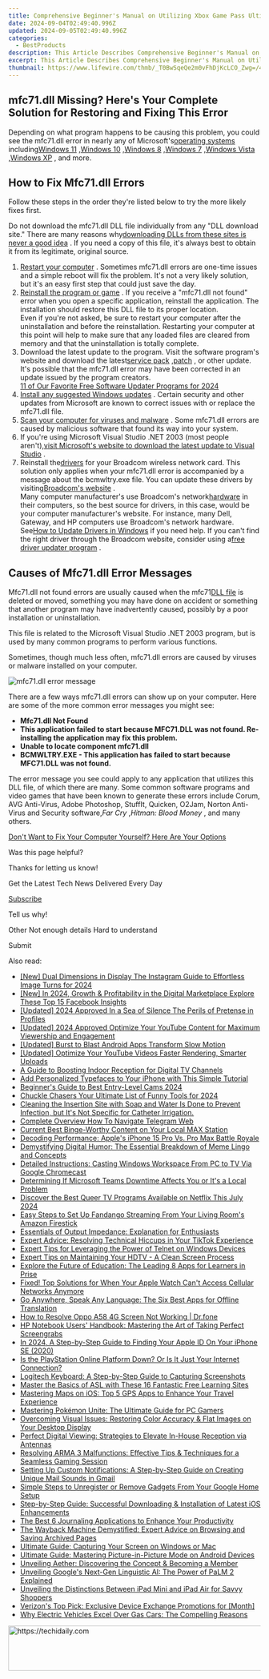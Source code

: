 ```yaml
---
title: Comprehensive Beginner's Manual on Utilizing Xbox Game Pass Ultimate for Cloud Gaming
date: 2024-09-04T02:49:40.996Z
updated: 2024-09-05T02:49:40.996Z
categories:
  - BestProducts
description: This Article Describes Comprehensive Beginner's Manual on Utilizing Xbox Game Pass Ultimate for Cloud Gaming
excerpt: This Article Describes Comprehensive Beginner's Manual on Utilizing Xbox Game Pass Ultimate for Cloud Gaming
thumbnail: https://www.lifewire.com/thmb/_T0BwSqeQe2m0vFhDjKcLCO_Zwg=/400x300/filters:no_upscale():max_bytes(150000):strip_icc():format(webp)/what-is-project-xcloud-4796426-d7a90d6136d64a819292085e1962e8f6.jpg
---
```


## mfc71.dll Missing? Here's Your Complete Solution for Restoring and Fixing This Error
 Depending on what program happens to be causing this problem, you could see the mfc71.dll error in nearly any of Microsoft's[operating systems](https://www.lifewire.com/operating-systems-2625912) including[Windows 11](https://www.lifewire.com/windows-11-5188930) ,[Windows 10](https://www.lifewire.com/windows-10-2626217) ,[Windows 8](https://www.lifewire.com/windows-8-2626235) ,[Windows 7](https://www.lifewire.com/windows-7-2626265) ,[Windows Vista](https://www.lifewire.com/windows-vista-2626311) ,[Windows XP](https://www.lifewire.com/windows-xp-2626354) , and more.  

## How to Fix Mfc71.dll Errors

 Follow these steps in the order they're listed below to try the more likely fixes first.

 Do not download the mfc71.dll DLL file individually from any "DLL download site." There are many reasons why[downloading DLLs from these sites is never a good idea](https://www.lifewire.com/important-reasons-not-to-download-dll-files-2624455) . If you need a copy of this file, it's always best to obtain it from its legitimate, original source.

1. [Restart your computer](https://www.lifewire.com/how-to-reboot-a-computer-2624568) . Sometimes mfc71.dll errors are one-time issues and a simple reboot will fix the problem. It's not a very likely solution, but it's an easy first step that could just save the day.
2. [Reinstall the program or game](https://www.lifewire.com/what-is-the-proper-way-to-reinstall-a-software-program-2624478) . If you receive a "mfc71.dll not found" error when you open a specific application, reinstall the application. The installation should restore this DLL file to its proper location.  
 Even if you're not asked, be sure to restart your computer after the uninstallation and before the reinstallation. Restarting your computer at this point will help to make sure that any loaded files are cleared from memory and that the uninstallation is totally complete.
3. Download the latest update to the program. Visit the software program's website and download the latest[service pack](https://www.lifewire.com/what-is-a-service-pack-2626010) ,[patch](https://www.lifewire.com/what-is-a-patch-2625960) , or other update. It's possible that the mfc71.dll error may have been corrected in an update issued by the program creators.  
[11 of Our Favorite Free Software Updater Programs for 2024](https://www.lifewire.com/free-software-updater-programs-2625200)
4. [Install any suggested Windows updates](https://www.lifewire.com/how-to-check-for-install-windows-updates-2624596) . Certain security and other updates from Microsoft are known to correct issues with or replace the mfc71.dll file.
5. [Scan your computer for viruses and malware](https://www.lifewire.com/properly-scan-your-computer-for-viruses-and-other-malware-2624526) . Some mfc71.dll errors are caused by malicious software that found its way into your system.
6. If you're using Microsoft Visual Studio .NET 2003 (most people aren't),[visit Microsoft's website to download the latest update to Visual Studio](https://learn.microsoft.com/en-us/visualstudio/install/update-visual-studio) .
7. Reinstall the[drivers](https://www.lifewire.com/what-is-a-device-driver-2625796) for your Broadcom wireless network card. This solution only applies when your mfc71.dll error is accompanied by a message about the bcmwltry.exe file. You can update these drivers by visiting[Broadcom's website](https://www.broadcom.com/support/download-search?pf=Ethernet+Controllers) .  
 Many computer manufacturer's use Broadcom's network[hardware](https://www.lifewire.com/computer-hardware-2625895) in their computers, so the best source for drivers, in this case, would be your computer manufacturer's website. For instance, many Dell, Gateway, and HP computers use Broadcom's network hardware.  
 See[How to Update Drivers in Windows](https://www.lifewire.com/how-to-update-drivers-in-windows-2619214) if you need help. If you can't find the right driver through the Broadcom website, consider using a[free driver updater program](https://www.lifewire.com/free-driver-updater-tools-2619206) .

## Causes of Mfc71.dll Error Messages

 Mfc71.dll not found errors are usually caused when the mfc71[DLL file](https://www.lifewire.com/what-is-a-dll-file-2625852) is deleted or moved, something you may have done on accident or something that another program may have inadvertently caused, possibly by a poor installation or uninstallation.

 This file is related to the Microsoft Visual Studio .NET 2003 program, but is used by many common programs to perform various functions.

 Sometimes, though much less often, mfc71.dll errors are caused by viruses or malware installed on your computer.

![mfc71.dll error message](https://www.lifewire.com/thmb/O12oLchxDLDIlvoxifWHt_O9j10=/1500x0/filters:no_upscale():max_bytes(150000):strip_icc():format(webp)/mfc71-dll-error-message-59b2ada4d963ac00116c1b84.png)

 There are a few ways mfc71.dll errors can show up on your computer. Here are some of the more common error messages you might see:

* **Mfc71.dll Not Found**
* **This application failed to start because MFC71.DLL was not found. Re-installing the application may fix this problem.**
* **Unable to locate component mfc71.dll**
* **BCMWLTRY.EXE - This application has failed to start because MFC71.DLL was not found.**

 The error message you see could apply to any application that utilizes this DLL file, of which there are many. Some common software programs and video games that have been known to generate these errors include Corum, AVG Anti-Virus, Adobe Photoshop, StuffIt, Quicken, O2Jam, Norton Anti-Virus and Security software,_Far Cry_ ,_Hitman: Blood Money_ , and many others.

[Don't Want to Fix Your Computer Yourself? Here Are Your Options](https://www.lifewire.com/how-do-i-get-my-computer-fixed-2625167)

Was this page helpful?

Thanks for letting us know!

 Get the Latest Tech News Delivered Every Day

[Subscribe](https://www.lifewire.com/#)

Tell us why!

 Other  Not enough details  Hard to understand

 Submit

<ins class="adsbygoogle"
     style="display:block"
     data-ad-format="autorelaxed"
     data-ad-client="ca-pub-7571918770474297"
     data-ad-slot="1223367746"></ins>



<ins class="adsbygoogle"
     style="display:block"
     data-ad-client="ca-pub-7571918770474297"
     data-ad-slot="8358498916"
     data-ad-format="auto"
     data-full-width-responsive="true"></ins>

<span class="atpl-alsoreadstyle">Also read:</span>
<div><ul>
<li><a href="https://instagram-video-recordings.techidaily.com/new-dual-dimensions-in-display-the-instagram-guide-to-effortless-image-turns-for-2024/"><u>[New] Dual Dimensions in Display  The Instagram Guide to Effortless Image Turns for 2024</u></a></li>
<li><a href="https://facebook-videos.techidaily.com/new-in-2024-growth-and-profitability-in-the-digital-marketplace-explore-these-top-15-facebook-insights/"><u>[New] In 2024, Growth & Profitability in the Digital Marketplace  Explore These Top 15 Facebook Insights</u></a></li>
<li><a href="https://instagram-video-files.techidaily.com/updated-2024-approved-in-a-sea-of-silence-the-perils-of-pretense-in-profiles/"><u>[Updated] 2024 Approved  In a Sea of Silence  The Perils of Pretense in Profiles</u></a></li>
<li><a href="https://youtube-data.techidaily.com/ed-2024-approved-optimize-your-youtube-content-for-maximum-viewership-and-engagement/"><u>[Updated] 2024 Approved  Optimize Your YouTube Content for Maximum Viewership and Engagement</u></a></li>
<li><a href="https://extra-resources.techidaily.com/updated-burst-to-blast-android-apps-transform-slow-motion/"><u>[Updated] Burst to Blast  Android Apps Transform Slow Motion</u></a></li>
<li><a href="https://youtube-lab.techidaily.com/ed-optimize-your-youtube-videos-faster-rendering-smarter-uploads/"><u>[Updated] Optimize Your YouTube Videos  Faster Rendering, Smarter Uploads</u></a></li>
<li><a href="https://tech-recovery.techidaily.com/a-guide-to-boosting-indoor-reception-for-digital-tv-channels/"><u>A Guide to Boosting Indoor Reception for Digital TV Channels</u></a></li>
<li><a href="https://tech-recovery.techidaily.com/add-personalized-typefaces-to-your-iphone-with-this-simple-tutorial/"><u>Add Personalized Typefaces to Your iPhone with This Simple Tutorial</u></a></li>
<li><a href="https://fox-links.techidaily.com/beginners-guide-to-best-entry-level-cams-2024/"><u>Beginner's Guide to Best Entry-Level Cams 2024</u></a></li>
<li><a href="https://extra-resources.techidaily.com/chuckle-chasers-your-ultimate-list-of-funny-tools-for-2024/"><u>Chuckle Chasers  Your Ultimate List of Funny Tools for 2024</u></a></li>
<li><a href="https://tech-recovery.techidaily.com/1722892256617-cleaning-the-insertion-site-with-soap-and-water-is-done-to-prevent-infection-but-its-not-specific-for-catheter-irrigation/"><u>Cleaning the Insertion Site with Soap and Water Is Done to Prevent Infection, but It's Not Specific for Catheter Irrigation.</u></a></li>
<li><a href="https://extra-tips.techidaily.com/complete-overview-how-to-navigate-telegram-web/"><u>Complete Overview  How To Navigate Telegram Web</u></a></li>
<li><a href="https://tech-recovery.techidaily.com/current-best-binge-worthy-content-on-your-local-max-station/"><u>Current Best Binge-Worthy Content on Your Local MAX Station</u></a></li>
<li><a href="https://tech-recovery.techidaily.com/decoding-performance-apples-iphone-15-pro-vs-pro-max-battle-royale/"><u>Decoding Performance: Apple's iPhone 15 Pro Vs. Pro Max Battle Royale</u></a></li>
<li><a href="https://tech-recovery.techidaily.com/demystifying-digital-humor-the-essential-breakdown-of-meme-lingo-and-concepts/"><u>Demystifying Digital Humor: The Essential Breakdown of Meme Lingo and Concepts</u></a></li>
<li><a href="https://tech-recovery.techidaily.com/detailed-instructions-casting-windows-workspace-from-pc-to-tv-via-google-chromecast/"><u>Detailed Instructions: Casting Windows Workspace From PC to TV Via Google Chromecast</u></a></li>
<li><a href="https://tech-recovery.techidaily.com/determining-if-microsoft-teams-downtime-affects-you-or-its-a-local-problem/"><u>Determining If Microsoft Teams Downtime Affects You or It's a Local Problem</u></a></li>
<li><a href="https://tech-recovery.techidaily.com/discover-the-best-queer-tv-programs-available-on-netflix-this-july-2024/"><u>Discover the Best Queer TV Programs Available on Netflix This July 2024</u></a></li>
<li><a href="https://tech-recovery.techidaily.com/easy-steps-to-set-up-fandango-streaming-from-your-living-rooms-amazon-firestick/"><u>Easy Steps to Set Up Fandango Streaming From Your Living Room's Amazon Firestick</u></a></li>
<li><a href="https://tech-recovery.techidaily.com/essentials-of-output-impedance-explanation-for-enthusiasts/"><u>Essentials of Output Impedance: Explanation for Enthusiasts</u></a></li>
<li><a href="https://tech-recovery.techidaily.com/expert-advice-resolving-technical-hiccups-in-your-tiktok-experience/"><u>Expert Advice: Resolving Technical Hiccups in Your TikTok Experience</u></a></li>
<li><a href="https://tech-recovery.techidaily.com/expert-tips-for-leveraging-the-power-of-telnet-on-windows-devices/"><u>Expert Tips for Leveraging the Power of Telnet on Windows Devices</u></a></li>
<li><a href="https://tech-recovery.techidaily.com/expert-tips-on-maintaining-your-hdtv-a-clean-screen-process/"><u>Expert Tips on Maintaining Your HDTV - A Clean Screen Process</u></a></li>
<li><a href="https://tech-recovery.techidaily.com/explore-the-future-of-education-the-leading-8-apps-for-learners-in-prise/"><u>Explore the Future of Education: The Leading 8 Apps for Learners in Prise</u></a></li>
<li><a href="https://tech-recovery.techidaily.com/fixed-top-solutions-for-when-your-apple-watch-cant-access-cellular-networks-anymore/"><u>Fixed! Top Solutions for When Your Apple Watch Can't Access Cellular Networks Anymore</u></a></li>
<li><a href="https://tech-recovery.techidaily.com/go-anywhere-speak-any-language-the-six-best-apps-for-offline-translation/"><u>Go Anywhere, Speak Any Language: The Six Best Apps for Offline Translation</u></a></li>
<li><a href="https://howto.techidaily.com/how-to-resolve-oppo-a58-4g-screen-not-working-drfone-by-drfone-fix-android-problems-fix-android-problems/"><u>How to Resolve Oppo A58 4G Screen Not Working | Dr.fone</u></a></li>
<li><a href="https://tech-recovery.techidaily.com/hp-notebook-users-handbook-mastering-the-art-of-taking-perfect-screengrabs/"><u>HP Notebook Users' Handbook: Mastering the Art of Taking Perfect Screengrabs</u></a></li>
<li><a href="https://apple-account.techidaily.com/in-2024-a-step-by-step-guide-to-finding-your-apple-id-on-your-iphone-se-2020-by-drfone-ios/"><u>In 2024, A Step-by-Step Guide to Finding Your Apple ID On Your iPhone SE (2020)</u></a></li>
<li><a href="https://tech-recovery.techidaily.com/is-the-playstation-online-platform-down-or-is-it-just-your-internet-connection/"><u>Is the PlayStation Online Platform Down? Or Is It Just Your Internet Connection?</u></a></li>
<li><a href="https://tech-recovery.techidaily.com/logitech-keyboard-a-step-by-step-guide-to-capturing-screenshots/"><u>Logitech Keyboard: A Step-by-Step Guide to Capturing Screenshots</u></a></li>
<li><a href="https://tech-recovery.techidaily.com/master-the-basics-of-asl-with-these-16-fantastic-free-learning-sites/"><u>Master the Basics of ASL with These 16 Fantastic Free Learning Sites</u></a></li>
<li><a href="https://tech-recovery.techidaily.com/mastering-maps-on-ios-top-5-gps-apps-to-enhance-your-travel-experience/"><u>Mastering Maps on iOS: Top 5 GPS Apps to Enhance Your Travel Experience</u></a></li>
<li><a href="https://tech-recovery.techidaily.com/1722878762367-mastering-pokemon-unite-the-ultimate-guide-for-pc-gamers/"><u>Mastering Pokémon Unite: The Ultimate Guide for PC Gamers</u></a></li>
<li><a href="https://tech-recovery.techidaily.com/overcoming-visual-issues-restoring-color-accuracy-and-flat-images-on-your-desktop-display/"><u>Overcoming Visual Issues: Restoring Color Accuracy & Flat Images on Your Desktop Display</u></a></li>
<li><a href="https://tech-recovery.techidaily.com/perfect-digital-viewing-strategies-to-elevate-in-house-reception-via-antennas/"><u>Perfect Digital Viewing: Strategies to Elevate In-House Reception via Antennas</u></a></li>
<li><a href="https://tech-recovery.techidaily.com/resolving-arma-3-malfunctions-effective-tips-and-techniques-for-a-seamless-gaming-session/"><u>Resolving ARMA 3 Malfunctions: Effective Tips & Techniques for a Seamless Gaming Session</u></a></li>
<li><a href="https://tech-recovery.techidaily.com/setting-up-custom-notifications-a-step-by-step-guide-on-creating-unique-mail-sounds-in-gmail/"><u>Setting Up Custom Notifications: A Step-by-Step Guide on Creating Unique Mail Sounds in Gmail</u></a></li>
<li><a href="https://tech-recovery.techidaily.com/simple-steps-to-unregister-or-remove-gadgets-from-your-google-home-setup/"><u>Simple Steps to Unregister or Remove Gadgets From Your Google Home Setup</u></a></li>
<li><a href="https://tech-recovery.techidaily.com/step-by-step-guide-successful-downloading-and-installation-of-latest-ios-enhancements/"><u>Step-by-Step Guide: Successful Downloading & Installation of Latest iOS Enhancements</u></a></li>
<li><a href="https://tech-recovery.techidaily.com/the-best-6-journaling-applications-to-enhance-your-productivity/"><u>The Best 6 Journaling Applications to Enhance Your Productivity</u></a></li>
<li><a href="https://tech-recovery.techidaily.com/the-wayback-machine-demystified-expert-advice-on-browsing-and-saving-archived-pages/"><u>The Wayback Machine Demystified: Expert Advice on Browsing and Saving Archived Pages</u></a></li>
<li><a href="https://tech-recovery.techidaily.com/ultimate-guide-capturing-your-screen-on-windows-or-mac/"><u>Ultimate Guide: Capturing Your Screen on Windows or Mac</u></a></li>
<li><a href="https://tech-recovery.techidaily.com/ultimate-guide-mastering-picture-in-picture-mode-on-android-devices/"><u>Ultimate Guide: Mastering Picture-in-Picture Mode on Android Devices</u></a></li>
<li><a href="https://tech-recovery.techidaily.com/unveiling-aether-discovering-the-concept-and-becoming-a-member/"><u>Unveiling Aether: Discovering the Concept & Becoming a Member</u></a></li>
<li><a href="https://tech-revival.techidaily.com/unveiling-googles-next-gen-linguistic-ai-the-power-of-palm-2-explained/"><u>Unveiling Google's Next-Gen Linguistic AI: The Power of PaLM 2 Explained</u></a></li>
<li><a href="https://tech-recovery.techidaily.com/unveiling-the-distinctions-between-ipad-mini-and-ipad-air-for-savvy-shoppers/"><u>Unveiling the Distinctions Between iPad Mini and iPad Air for Savvy Shoppers</u></a></li>
<li><a href="https://tech-recovery.techidaily.com/verizons-top-pick-exclusive-device-exchange-promotions-for-month/"><u>Verizon's Top Pick: Exclusive Device Exchange Promotions for [Month]</u></a></li>
<li><a href="https://tech-recovery.techidaily.com/why-electric-vehicles-excel-over-gas-cars-the-compelling-reasons/"><u>Why Electric Vehicles Excel Over Gas Cars: The Compelling Reasons</u></a></li>
</ul></div>

<!-- affiliate ads begin -->
<a href="https://appsumo.8odi.net/c/5597632/2112008/7443" target="_top" id="2112008">
  <img src="//a.impactradius-go.com/display-ad/7443-2112008" border="0" alt="https://techidaily.com" width="728" height="90"/>
</a>
<img height="0" width="0" src="https://appsumo.8odi.net/i/5597632/2112008/7443" style="position:absolute;visibility:hidden;" border="0" />
<!-- affiliate ads end -->
